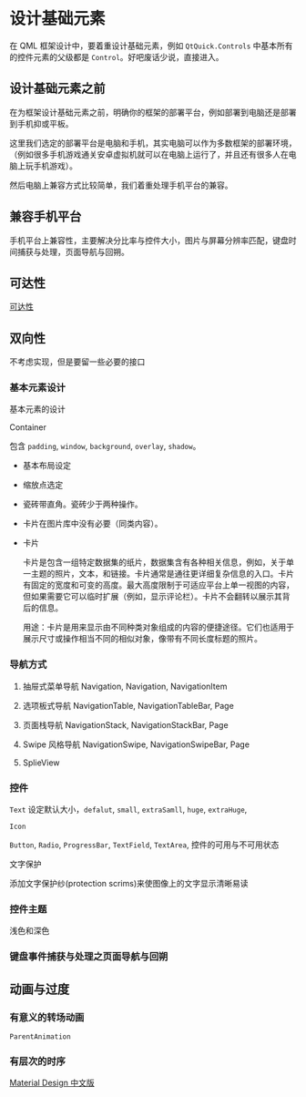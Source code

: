 # 设计基础元素

在 QML 框架设计中，要着重设计基础元素，例如 `QtQuick.Controls` 中基本所有的控件元素的父级都是 `Control`。好吧废话少说，直接进入。

## 设计基础元素之前

在为框架设计基础元素之前，明确你的框架的部署平台，例如部署到电脑还是部署到手机抑或平板。

这里我们选定的部署平台是电脑和手机，其实电脑可以作为多数框架的部署环境，（例如很多手机游戏通关安卓虚拟机就可以在电脑上运行了，并且还有很多人在电脑上玩手机游戏）。

然后电脑上兼容方式比较简单，我们着重处理手机平台的兼容。

## 兼容手机平台

手机平台上兼容性，主要解决分比率与控件大小，图片与屏幕分辨率匹配，键盘时间捕获与处理，页面导航与回朔。

## 可达性

[可达性](http://wiki.jikexueyuan.com/project/material-design/usability/accessibility.html)

## 双向性

不考虑实现，但是要留一些必要的接口

### 基本元素设计

基本元素的设计

Container 

包含 `padding`, `window`, `background`, `overlay`, `shadow`。

+ 基本布局设定

+ 缩放点选定

+ 瓷砖带直角。瓷砖少于两种操作。

+ 卡片在图片库中没有必要（同类内容）。

+ 卡片

    卡片是包含一组特定数据集的纸片，数据集含有各种相关信息，例如，关于单一主题的照片，文本，和链接。卡片通常是通往更详细复杂信息的入口。卡片有固定的宽度和可变的高度。最大高度限制于可适应平台上单一视图的内容，但如果需要它可以临时扩展（例如，显示评论栏）。卡片不会翻转以展示其背后的信息。

    用途：卡片是用来显示由不同种类对象组成的内容的便捷途径。它们也适用于展示尺寸或操作相当不同的相似对象，像带有不同长度标题的照片。

### 导航方式

1. 抽屉式菜单导航 Navigation, Navigation, NavigationItem

2. 选项板式导航 NavigationTable, NavigationTableBar, Page

3. 页面栈导航 NavigationStack, NavigationStackBar, Page

4. Swipe 风格导航  NavigationSwipe, NavigationSwipeBar, Page

5. SplieView

### 控件

`Text` 设定默认大小，`defalut`, `small`, `extraSamll`, `huge`, `extraHuge`, 

`Icon`

`Button`, `Radio`, `ProgressBar`, `TextField`, `TextArea`, 控件的可用与不可用状态

文字保护

添加文字保护纱(protection scrims)来使图像上的文字显示清晰易读

### 控件主题

浅色和深色

### 键盘事件捕获与处理之页面导航与回朔

## 动画与过度

### 有意义的转场动画

`ParentAnimation`

### 有层次的时序

[Material Design 中文版](http://wiki.jikexueyuan.com/project/material-design/)

